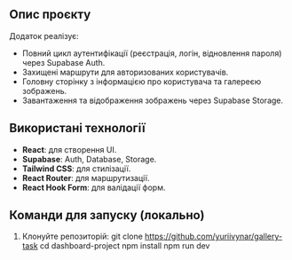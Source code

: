 ## Опис проєкту
Додаток реалізує:
- Повний цикл аутентифікації (реєстрація, логін, відновлення пароля) через Supabase Auth.
- Захищені маршрути для авторизованих користувачів.
- Головну сторінку з інформацією про користувача та галереєю зображень.
- Завантаження та відображення зображень через Supabase Storage.

## Використані технології
- **React**: для створення UI.
- **Supabase**: Auth, Database, Storage.
- **Tailwind CSS**: для стилізації.
- **React Router**: для маршрутизації.
- **React Hook Form**: для валідації форм.

## Команди для запуску (локально)
1. Клонуйте репозиторій:
   git clone https://github.com/yuriivynar/gallery-task
   cd dashboard-project
   npm install
   npm run dev
